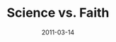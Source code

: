 ---
layout: music 
title: "Science vs. Faith"
series: "Heavy-Weights"
date: 2011-03-14 
description: "We'll be wrestling with the question of how you can believe the Bible when it seems to stand in opposition to modern science."
audio: "http://s3.amazonaws.com/crossroadsaudiomessages/heavyweights05.mp3"
audio-duration: "45:26"
src: "http://www.crossroads.net/players/media/series/190x110HeavyWeights.jpg"
---